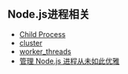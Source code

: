 ## Node.js进程相关
* [Child Process](https://nodejs.org/dist/latest-v10.x/docs/api/child_process.html)
* [cluster](https://nodejs.org/dist/latest-v10.x/docs/api/cluster.html)
* [worker_threads](https://nodejs.org/dist/latest-v10.x/docs/api/worker_threads.html)
* [管理 Node.js 进程从未如此优雅](http://taobaofed.org/blog/2017/12/13/pandora/)

